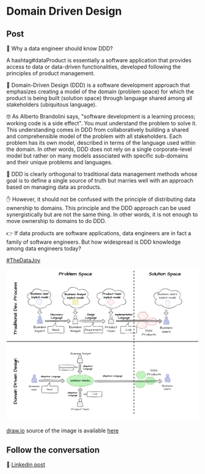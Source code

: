 # Domain Driven Design

## Post

🤔 Why a data engineer should know DDD? 

A hashtag#dataProduct is essentially a software application that provides access to data or data-driven functionalities, developed following the principles of product management.

📘 Domain-Driven Design (DDD) is a software development approach that emphasizes creating a model of the domain (problem space) for which the product is being built (solution space) through language shared among all stakeholders (ubiquitous language).

🤓 As Alberto Brandolini says, "software development is a learning process; working code is a side effect". You must understand the problem to solve it. This understanding comes in DDD from collaboratively building a shared and comprehensible model of the problem with all stakeholders. Each problem has its own model, described in terms of the language used within the domain. In other words, DDD does not rely on a single corporate-level model but rather on many models associated with specific sub-domains and their unique problems and languages.

🔁 DDD is clearly orthogonal to traditional data management methods whose goal is to define a single source of truth but marries well with an approach based on managing data as products. 

✋ However, it should not be confused with the principle of distributing data ownership to domains. This principle and the DDD approach can be used synergistically but are not the same thing. In other words, it is not enough to move ownership to domains to do DDD.

👉 If data products are software applications, data engineers are in fact a family of software engineers. But how widespread is DDD knowledge among data engineers today?

[#TheDataJoy](https://www.linkedin.com/feed/hashtag/?keywords=thedatajoy)

![2024-P019-composability.png](/images/2024/2024-P032-ddd.png)

[draw.io](https://app.diagrams.net/) source of the image is available [here](/images/2024/2024.drawio) 

## Follow the conversation

🔵 [Linkedin post](https://www.linkedin.com/posts/andreagioia_dataproduct-thedatajoy-activity-7199792134479069184-ZVna)
